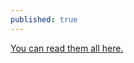```yaml
---
published: true
---
```

[You can read them all here.](https://emberjs.com/blog/tags/newsletter.html)
